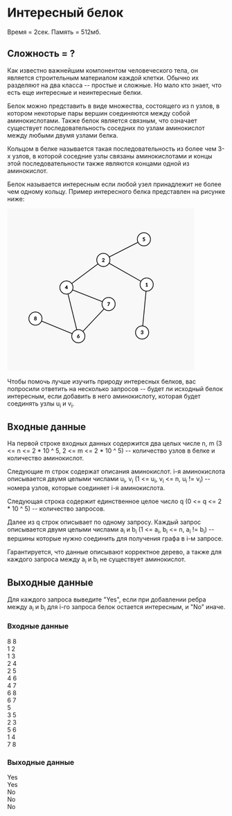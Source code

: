 # Интересный белок

Время = 2сек. Память = 512мб.

## Сложность = ?

Как известно важнейшим компонентом человеческого тела, он является строительным материалом каждой клетки. Обычно их разделяют на два класса -- простые и сложные. Но мало кто знает, что есть еще интересные и неинтересные белки.

Белок можно представить в виде множества, состоящего из n узлов, в котором некоторые пары вершин соединяются между собой аминокислотами. Также белок является связным, что означает существует последовательность соседних по узлам аминокислот между любыми двумя узлами белка.

Кольцом в белке называется такая последовательность из более чем 3-х узлов, в которой соседние узлы связаны аминокислотами и концы этой последовательности также являются концами одной из аминокислот. 

Белок называется интересным если любой узел принадлежит не более чем одному кольцу. Пример интересного белка представлен на рисунке ниже:

![Interesting graph picture](./resources/interesting_graph.png?raw=true "Interesting graph")

Чтобы помочь лучше изучить природу интересных белков, вас попросили ответить на несколько запросов -- будет ли исходный белок интересным, если добавить в него аминокислоту, которая будет соединять узлы u<sub>i</sub> и v<sub>i</sub>.


## Входные данные

На первой строке входных данных содержится два целых числе n, m (3 <= n <= 2 * 10 ^ 5, 2 <= m <= 2 * 10 ^ 5) -- количество узлов в белке и количество аминокислот.

Следующие m строк содержат описания аминокислот. i-я аминокислота описывается двумя целыми числами u<sub>i</sub>, v<sub>i</sub> (1 <= u<sub>i</sub>, v<sub>i</sub> <= n, u<sub>i</sub> != v<sub>i</sub>) -- номера узлов, которые соединяет i-я аминокислота.

Следующая строка содержит единственное целое число q (0 <= q <= 2 * 10 ^ 5) -- количество запросов.

Далее из q строк описывает по одному запросу. Каждый запрос описывается двумя целыми числами a<sub>i</sub> и b<sub>i</sub> (1 <= a<sub>i</sub>, b<sub>i</sub> <= n, a<sub>i</sub> != b<sub>i</sub>) -- вершины которые нужно соединить для получения графа в i-м запросе.

Гарантируется, что данные описывают корректное дерево, а также для каждого запроса между a<sub>i</sub> и b<sub>i</sub> не существует аминокислот.


## Выходные данные

Для каждого запроса выведите "Yes", если при добавлении ребра между a<sub>i</sub> и b<sub>i</sub> для i-го запроса белок остается интересным, и "No" иначе.

### Входные данные

8 8<br>
1 2<br>
1 3<br>
2 4<br>
2 5<br>
4 6<br>
4 7<br>
6 8<br>
6 7<br>
5<br>
3 5<br>
2 3<br>
5 6<br>
1 4<br>
7 8<br>

### Выходные данные

Yes<br>
Yes<br>
No<br>
No<br>
No<br>
